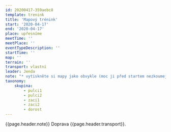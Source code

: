 ```yaml
---
id: 20200417-359aebc8
template: trenink
title: 'Mapový trénink'
start: '2020-04-17'
end: '2020-04-17'
place: upřesníme
meetTime: ''
meetPlace: ''
eventTypeDescription: ''
startTime: ''
map: ''
terrain: ''
transport: vlastní
leader: Jenda
note: "* vytiskněte si mapy jako obvykle (moc ji před startem nezkoumejte, ať si nekazíte zážitek)\r\n*  na kontrolách budou fábory z mlíka, kontroly pro DH10 - 12 budou mít na fáboru napsané číslo\r\n* samozřejmostí je tabulka příjezdů"
taxonomy:
    skupina:
        - pulci1
        - pulci2
        - zaci1
        - zaci2
        - dorost
---
```

{{page.header.note}}
 Doprava {{page.header.transport}}.
